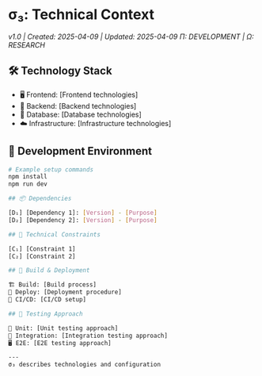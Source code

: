 # σ₃: Technical Context
*v1.0 | Created: 2025-04-09 | Updated: 2025-04-09*
*Π: DEVELOPMENT | Ω: RESEARCH*

## 🛠️ Technology Stack
- 🖥️ Frontend: [Frontend technologies]
- 🔧 Backend: [Backend technologies]
- 💾 Database: [Database technologies]
- ☁️ Infrastructure: [Infrastructure technologies]

## 🚀 Development Environment
```bash
# Example setup commands
npm install
npm run dev

## 📦 Dependencies

[D₁] [Dependency 1]: [Version] - [Purpose]
[D₂] [Dependency 2]: [Version] - [Purpose]

## 🚧 Technical Constraints

[C₁] [Constraint 1]
[C₂] [Constraint 2]

## 🔄 Build & Deployment

🏗️ Build: [Build process]
🚀 Deploy: [Deployment procedure]
🔄 CI/CD: [CI/CD setup]

## 🧪 Testing Approach

🔬 Unit: [Unit testing approach]
🔌 Integration: [Integration testing approach]
🖥️ E2E: [E2E testing approach]

---
σ₃ describes technologies and configuration